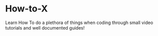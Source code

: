 # How-to-X
Learn How To do a plethora of things when coding through small video tutorials and well documented guides!
